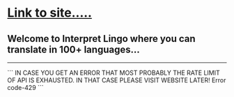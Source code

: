 # <a href="https://interpret-lingo-minified-5.onrender.com">Link to site.....</a>
## Welcome to Interpret Lingo where you can translate in 100+ languages...
<hr>
```
IN CASE YOU GET AN ERROR THAT MOST PROBABLY THE RATE LIMIT OF API IS EXHAUSTED. IN THAT CASE PLEASE VISIT WEBSITE LATER!
Error code-429
```
